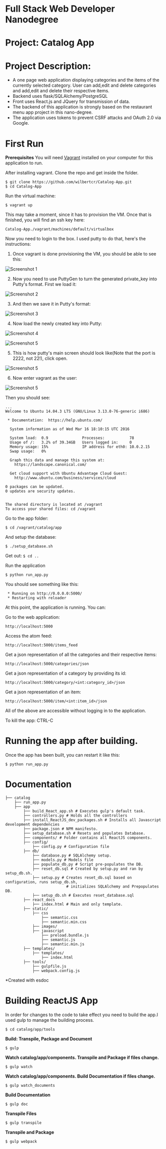# Full Stack Web Developer Nanodegree

Project: Catalog App
============================================

Project Description:
============================================
* A one page web application displaying categories and the items of the currently selected category. 
User can add,edit and delete categories and add,edit and delete their respective items.
* Backend uses flask/SQLAlchemy/PostgreSQL
* Front uses React.js and JQuery for transmission of data.
* The backend of this application is strongly based on the restaurant menu app project in this nano-degree.
* The application uses tokens to prevent CSRF attacks and OAuth 2.0 via Google.

# First Run

**Prerequisites** 
You will need [Vagrant](http://www.vagrantup.com/)  installed on your computer for this application to run.

After installing vagrant. Clone the repo and get inside the folder.

```
$ git clone https://github.com/wilbertcr/Catalog-App.git
$ cd Catalog-App
```

Run the virtual machine:

`$ vagrant up`

This may take a moment, since it has to provision the VM. Once that is finished, you will find an ssh key here:

`Catalog-App./vagrant/machines/default/virtualbox`

Now you need to login to the box. I used putty to do that, here's the instructions:

1) Once vagrant is done provisioning the VM, you should be able to see this: 

![Screenshot 1](https://raw.githubusercontent.com/wilbertcr/Catalog-App/master/catalog/app/instructions_snapshots/vagrant_up_done.PNG)

2) Now you need to use PuttyGen to turn the generated private_key into Putty's format. First we load it:

![Screenshot 2](https://raw.githubusercontent.com/wilbertcr/Catalog-App/master/catalog/app/instructions_snapshots/putty_gen_loading_key.PNG)

3) And then we save it in Putty's format:

![Screenshot 3](https://raw.githubusercontent.com/wilbertcr/Catalog-App/master/catalog/app/instructions_snapshots/putty_gen_saving_key.PNG)

4) Now load the newly created key into Putty:

![Screenshot 4](https://raw.githubusercontent.com/wilbertcr/Catalog-App/master/catalog/app/instructions_snapshots/putty_loading_key_1.PNG)

![Screenshot 5](https://raw.githubusercontent.com/wilbertcr/Catalog-App/master/catalog/app/instructions_snapshots/putty_loading_key_2.PNG)

5) This is how putty's main screen should look like(Note that the port is 2222, not 22!), click open.

![Screenshot 5](https://raw.githubusercontent.com/wilbertcr/Catalog-App/master/catalog/app/instructions_snapshots/putty_all_set.PNG)

6) Now enter vagrant as the user:

![Screenshot 5](https://raw.githubusercontent.com/wilbertcr/Catalog-App/master/catalog/app/instructions_snapshots/putty_logging_in.PNG)

Then you should see:

```
...
Welcome to Ubuntu 14.04.3 LTS (GNU/Linux 3.13.0-76-generic i686)

 * Documentation:  https://help.ubuntu.com/

  System information as of Wed Mar 16 18:10:15 UTC 2016

  System load:  0.9               Processes:           78
  Usage of /:   3.2% of 39.34GB   Users logged in:     0
  Memory usage: 15%               IP address for eth0: 10.0.2.15
  Swap usage:   0%

  Graph this data and manage this system at:
    https://landscape.canonical.com/

  Get cloud support with Ubuntu Advantage Cloud Guest:
    http://www.ubuntu.com/business/services/cloud

0 packages can be updated.
0 updates are security updates.


The shared directory is located at /vagrant
To access your shared files: cd /vagrant
```

Go to the app folder:

`$ cd /vagrant/catalog/app`
 
And setup the database:

`$ ./setup_database.sh`

Get out:
`$ cd ..`

Run the application

`$ python run_app.py`

You should see something like this:

```
 * Running on http://0.0.0.0:5000/
 * Restarting with reloader
```

At this point, the application is running. You can:

Go to the web application:

 `http://localhost:5000`

Access the atom feed:

`http://localhost:5000/items_feed`

Get a json representation of all the categories and their respective items: 

 `http://localhost:5000/categories/json`
 
Get a json representation of a category by providing its id:

 `http://localhost:5000/category/<int:category_id>/json`

Get a json representation of an item:

 `http://localhost:5000/item/<int:item_id>/json`

All of the above are accessible without logging in to the application.

To kill the app: CTRL-C

# Running the app after building.

Once the app has been built, you can restart it like this:

`$ python run_app.py`

# Documentation

```
├── catalog
    ├── run_app.py
    ├── app
        ├── build_React_app.sh # Executes gulp's default task.
        ├── controllers.py # Holds all the controllers
        ├── install_ReactJS_dev_packages.sh # Installs all Javascript development dependencies
        ├── package.json # NPM manifesto.
        ├── setup_database.sh # Resets and populates Database.
        ├── components/ # Folder contains all ReactJS components.
        ├── config/
            ├── config.py # Configuration file
        ├── db/
            ├── database.py # SQLAlchemy setup. 
            ├── models.py # Models file
            ├── populate_db.py # Script pre-populates the DB.
            ├── reset_db.sql # Created by setup.py and ran by setup_db.sh.
            ├── setup.py # Creates reset_db.sql based on configuration, runs setup_db.sh, 
                           # initializes SQLAlchemy and Prepopulates DB.
            ├── setup_db.sh # Executes reset_database.sql
        ├── react_docs
            ├── index.html # Main and only template.
        ├── static/
            ├── css
                ├── semantic.css
                ├── semantic.min.css
            ├── images/
            ├── javascript           
                ├── preload.bundle.js
                ├── semantic.js
                ├── semantic.min.js
        ├── templates/
            ├── templates/
                ├── index.html
        ├── tools/
            ├── gulpfile.js
            ├── webpack.config.js
```
*Created with esdoc

# Building ReactJS App

In order for changes to the code to take effect you need to build the app.I used gulp to manage the building process. 

`$ cd catalog/app/tools`

**Build: Transpile, Package and Document**

`$ gulp`

**Watch catalog/app/components. Transpile and Package if files change.**

`$ gulp watch`

**Watch catalog/app/components. Build Documentation if files change.**

`$ gulp watch_documents`

**Build Documentation**

`$ gulp doc`

**Transpile Files**

`$ gulp transpile`

**Transpile and Package**

`$ gulp webpack`